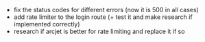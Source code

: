 * fix the status codes for different errors (now it is 500 in all cases)
* add rate limiter to the login route (+ test it and make research if implemented correctly)
* research if arcjet is better for rate limiting and replace it if so